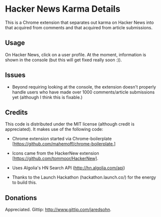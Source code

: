 # Hacker News Karma Details

This is a Chrome extension that separates out karma on Hacker News into that acquired from comments and that acquired from article submissions.

## Usage

On Hacker News, click on a user profile.  At the moment, information is shown in the console (but this will get fixed really soon :)).


## Issues

* Beyond requiring looking at the console, the extension doesn't properly handle users who have made over 1000 comments/article submissions yet (although I think this is fixable.)


## Credits

This code is distributed under the MIT license (although credit is appreciated).  It makes use of the following code:

* Chrome extension started via Chrome-boilerplate [https://github.com/mahemoff/chrome-boilerplate.]

* Icons came from the HackerNew extension [https://github.com/tommoor/HackerNew].

* Uses Algolia's HN Search API (http://hn.algolia.com/api)

* Thanks to the Launch Hackathon (hackathon.launch.co/) for the energy to build this.


## Donations

Appreciated.  Gittip: http://www.gittip.com/jaredsohn.
